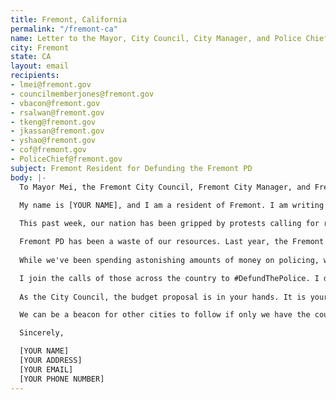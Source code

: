```yaml
---
title: Fremont, California
permalink: "/fremont-ca"
name: Letter to the Mayor, City Council, City Manager, and Police Chief
city: Fremont
state: CA
layout: email
recipients:
- lmei@fremont.gov
- councilmemberjones@fremont.gov
- vbacon@fremont.gov
- rsalwan@fremont.gov
- tkeng@fremont.gov
- jkassan@fremont.gov
- yshao@fremont.gov
- cof@fremont.gov
- PoliceChief@fremont.gov
subject: Fremont Resident for Defunding the Fremont PD
body: |-
  To Mayor Mei, the Fremont City Council, Fremont City Manager, and Fremont Police Chief

  My name is [YOUR NAME], and I am a resident of Fremont. I am writing to demand that the City Council adopts a People’s Budget that prioritizes community wellbeing and redirects funding away from the police.
  
  This past week, our nation has been gripped by protests calling for rapid and meaningful change with regard to police behavior, an end to racism and anti-blackness, and immediate reform in how black people are treated in America. The Bay Area has been at the forefront of much of this action. Accordingly, it has come to my attention that the budget for 2021 is being decided as these protests continue.

  Fremont PD has been a waste of our resources. Last year, the Fremont PD budget was $93,307,000, almost all of which comes from the Fremont general fund. This means Fremont PD cost us taxpayers almost 3 times as much as was spent on public street, facilities, and park maintenance, and human services combined. Fremont's projected 2020-21 budget appears to be heading in an extraordinarily similar direction.
  
  While we've been spending astonishing amounts of money on policing, we have not seen improvements to safety, homelessness, mental health, or affordability in our city. Instead, I see the wasteful and harmful actions of our police.

  I join the calls of those across the country to #DefundThePolice. I demand a budget that adequately and effectively meets the needs of at-risk Fremont residents during this trying and uncertain time, when livelihoods are on the line. I call on you to slash the Fremont PD budget and instead use those resources towards solving homelessness. We demand a budget that supports community wellbeing, rather than empowers the police forces that tear them apart.
  
  As the City Council, the budget proposal is in your hands. It is your duty to represent your constituents. I am urging you to completely revise the budget for the 2020-2021 fiscal year, and to fund #CareNotCops.

  We can be a beacon for other cities to follow if only we have the courage to change.

  Sincerely,

  [YOUR NAME]
  [YOUR ADDRESS]
  [YOUR EMAIL]
  [YOUR PHONE NUMBER]
---
```


